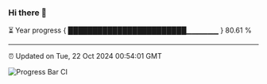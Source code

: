 ### Hi there 👋

⏳ Year progress { ████████████████████████▁▁▁▁▁▁ } 80.61 %

---

⏰ Updated on Tue, 22 Oct 2024 00:54:01 GMT

![Progress Bar CI](https://github.com/code-lakshay/GitHub-Actions-Demo/workflows/Progress%20Bar%20CI/badge.svg)
